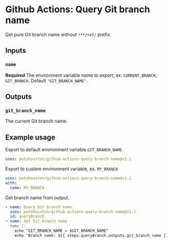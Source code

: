# Github Actions: Query Git branch name

Get pure Git branch name without `***/ref/` prefix.

## Inputs

### `name`

**Required** The environment variable name to export, ex. `CURRENT_BRANCH`, `GIT_BRANCH`. Default `"GIT_BRANCH_NAME"`.

## Outputs

### `git_branch_name`

The current Git branch name.

## Example usage

Export to default environment variable `GIT_BRANCH_NAME`.
```yaml
uses: petehouston/github-actions-query-branch-name@v1.1
```

Export to custom environment variable, ex. `MY_BRANCH`
```yaml
uses: petehouston/github-actions-query-branch-name@v1.1
with:
  name: MY_BRANCH
```

Get branch name from output.
```yaml
- name: Query Git branch name
  uses: petehouston/github-actions-query-branch-name@v1.1
  id: queryBranch
- name: Get Git branch name
  run: |-
    echo "GIT_BRANCH_NAME = $GIT_BRANCH_NAME"
    echo "Branch name: ${{ steps.queryBranch.outputs.git_branch_name }}"
```
